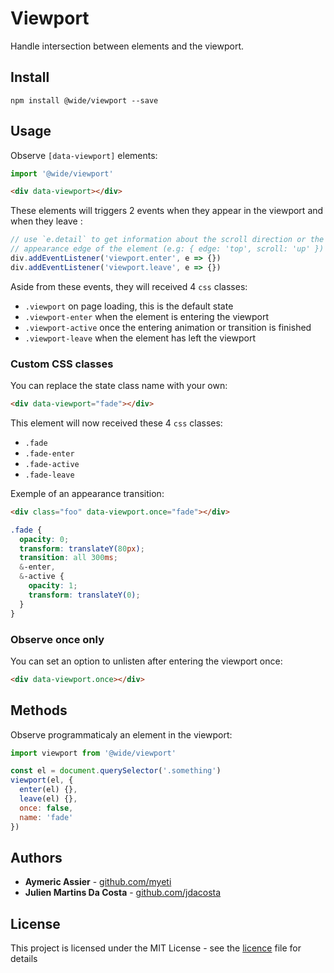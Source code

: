 # Viewport

Handle intersection between elements and the viewport.


## Install

```
npm install @wide/viewport --save
```


## Usage

Observe `[data-viewport]` elements:
```js
import '@wide/viewport'
```
```html
<div data-viewport></div>
```

These elements will triggers 2 events when they appear in the viewport and when they leave :
```js
// use `e.detail` to get information about the scroll direction or the
// appearance edge of the element (e.g: { edge: 'top', scroll: 'up' })
div.addEventListener('viewport.enter', e => {})
div.addEventListener('viewport.leave', e => {})
```

Aside from these events, they will received 4 `css` classes:
- `.viewport` on page loading, this is the default state
- `.viewport-enter` when the element is entering the viewport
- `.viewport-active` once the entering animation or transition is finished
- `.viewport-leave` when the element has left the viewport

### Custom CSS classes

You can replace the state class name with your own:
```html
<div data-viewport="fade"></div>
```

This element will now received these 4 `css` classes:
- `.fade`
- `.fade-enter`
- `.fade-active`
- `.fade-leave`

Exemple of an appearance transition:
```html
<div class="foo" data-viewport.once="fade"></div>
```
```scss
.fade {
  opacity: 0;
  transform: translateY(80px);
  transition: all 300ms;
  &-enter,
  &-active {
    opacity: 1;
    transform: translateY(0);
  }
}
```

### Observe once only

You can set an option to unlisten after entering the viewport once:
```html
<div data-viewport.once></div>
```


## Methods

Observe programmaticaly an element in the viewport:
```js
import viewport from '@wide/viewport'

const el = document.querySelector('.something')
viewport(el, {
  enter(el) {},
  leave(el) {},
  once: false,
  name: 'fade'
})
```


## Authors

- **Aymeric Assier** - [github.com/myeti](https://github.com/myeti)
- **Julien Martins Da Costa** - [github.com/jdacosta](https://github.com/jdacosta)


## License

This project is licensed under the MIT License - see the [licence](licence) file for details
